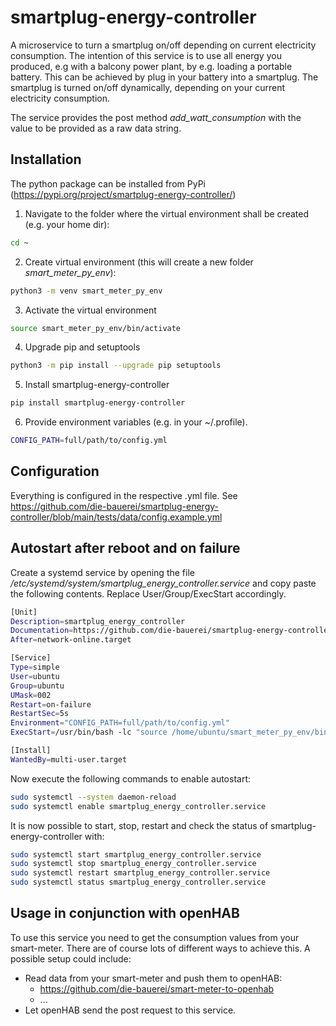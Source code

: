 # smartplug-energy-controller

A microservice to turn a smartplug on/off depending on current electricity consumption.
The intention of this service is to use all energy you produced, e.g with a balcony power plant, by e.g. loading a portable battery.
This can be achieved by plug in your battery into a smartplug. The smartplug is turned on/off dynamically, depending on your current electricity consumption. 

The service provides the post method *add_watt_consumption* with the value to be provided as a raw data string. 

## Installation ##
The python package can be installed from PyPi (https://pypi.org/project/smartplug-energy-controller/)

1. Navigate to the folder where the virtual environment shall be created (e.g. your home dir):
```bash
cd ~
```
2. Create virtual environment (this will create a new folder *smart_meter_py_env*):
```bash
python3 -m venv smart_meter_py_env
```
3. Activate the virtual environment
```bash
source smart_meter_py_env/bin/activate
```
4. Upgrade pip and setuptools
```bash
python3 -m pip install --upgrade pip setuptools
```
5. Install smartplug-energy-controller
```bash
pip install smartplug-energy-controller
```
6. Provide environment variables (e.g. in your ~/.profile).
```bash
CONFIG_PATH=full/path/to/config.yml
```

## Configuration ##
Everything is configured in the respective .yml file. See https://github.com/die-bauerei/smartplug-energy-controller/blob/main/tests/data/config.example.yml 

## Autostart after reboot and on failure ##
Create a systemd service by opening the file */etc/systemd/system/smartplug_energy_controller.service* and copy paste the following contents. Replace User/Group/ExecStart accordingly. 
```bash
[Unit]
Description=smartplug_energy_controller
Documentation=https://github.com/die-bauerei/smartplug-energy-controller
After=network-online.target

[Service]
Type=simple
User=ubuntu
Group=ubuntu
UMask=002
Restart=on-failure
RestartSec=5s
Environment="CONFIG_PATH=full/path/to/config.yml"
ExecStart=/usr/bin/bash -lc "source /home/ubuntu/smart_meter_py_env/bin/activate && uvicorn --host 0.0.0.0 --port 8000 smartplug_energy_controller.app:app > /dev/null"

[Install]
WantedBy=multi-user.target
```

Now execute the following commands to enable autostart:
```bash
sudo systemctl --system daemon-reload
sudo systemctl enable smartplug_energy_controller.service
```

It is now possible to start, stop, restart and check the status of smartplug-energy-controller with:
```bash
sudo systemctl start smartplug_energy_controller.service
sudo systemctl stop smartplug_energy_controller.service
sudo systemctl restart smartplug_energy_controller.service
sudo systemctl status smartplug_energy_controller.service
```

## Usage in conjunction with openHAB ##

To use this service you need to get the consumption values from your smart-meter. There are of course lots of different ways to achieve this.
A possible setup could include:
- Read data from your smart-meter and push them to openHAB:
    - https://github.com/die-bauerei/smart-meter-to-openhab
    - ...
- Let openHAB send the post request to this service. 
